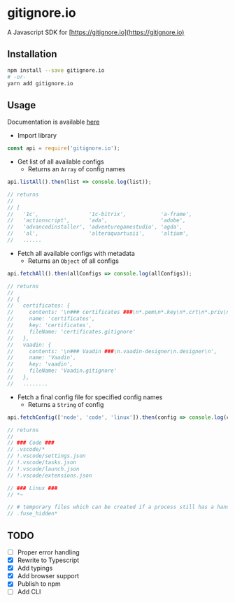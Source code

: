 # gitignore.io

A Javascript SDK for [https://gitignore.io](https://gitignore.io)

## Installation

```sh
npm install --save gitignore.io
# -or-
yarn add gitignore.io
```

## Usage

Documentation is available [here](./docs/README.md)

- Import library

```js
const api = require('gitignore.io');
```

- Get list of all available configs
  - Returns an `Array` of config names

```js
api.listAll().then(list => console.log(list));

// returns
//
// [
//   '1c',                '1c-bitrix',           'a-frame',
//   'actionscript',      'ada',                 'adobe',
//   'advancedinstaller', 'adventuregamestudio', 'agda',
//   'al',                'alteraquartusii',     'altium',
//   ......
```

- Fetch all available configs with metadata
  - Returns an `Object` of all configs

```js
api.fetchAll().then(allConfigs => console.log(allConfigs));

// returns
//
// {
//   certificates: {
//     contents: '\n### certificates ###\n*.pem\n*.key\n*.crt\n*.priv\n',
//     name: 'certificates',
//     key: 'certificates',
//     fileName: 'certificates.gitignore'
//   },
//   vaadin: {
//     contents: '\n### Vaadin ###\n.vaadin-designer\n.designer\n',
//     name: 'Vaadin',
//     key: 'vaadin',
//     fileName: 'Vaadin.gitignore'
//   },
//   ........
```

- Fetch a final config file for specified config names
  - Returns a `String` of config

```js
api.fetchConfig(['node', 'code', 'linux']).then(config => console.log(config));

// returns
//
// ### Code ###
// .vscode/*
// !.vscode/settings.json
// !.vscode/tasks.json
// !.vscode/launch.json
// !.vscode/extensions.json

// ### Linux ###
// *~

// # temporary files which can be created if a process still has a handle open of a deleted file
// .fuse_hidden*
```

## TODO

- [ ] Proper error handling
- [x] Rewrite to Typescript
- [x] Add typings
- [x] Add browser support
- [x] Publish to npm
- [ ] Add CLI
